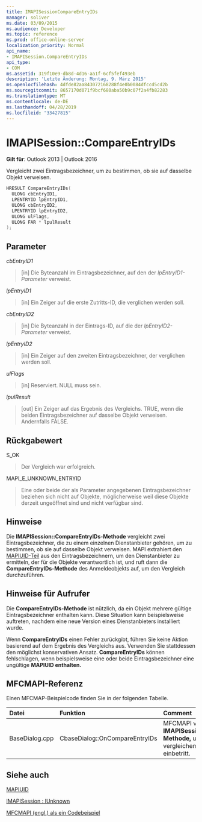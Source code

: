 ```yaml
---
title: IMAPISessionCompareEntryIDs
manager: soliver
ms.date: 03/09/2015
ms.audience: Developer
ms.topic: reference
ms.prod: office-online-server
localization_priority: Normal
api_name:
- IMAPISession.CompareEntryIDs
api_type:
- COM
ms.assetid: 319f10e9-db8d-4d16-aa1f-6cf5fef493eb
description: 'Letzte Änderung: Montag, 9. März 2015'
ms.openlocfilehash: 4dfde82aa843072168288f4e0b0084dfccd5cd2b
ms.sourcegitcommit: 8657170d071f9bcf680aba50b9c07f2a4fb82283
ms.translationtype: MT
ms.contentlocale: de-DE
ms.lasthandoff: 04/28/2019
ms.locfileid: "33427815"
---
```

# <a name="imapisessioncompareentryids"></a>IMAPISession::CompareEntryIDs

  
  
**Gilt für**: Outlook 2013 | Outlook 2016 
  
Vergleicht zwei Eintragsbezeichner, um zu bestimmen, ob sie auf dasselbe Objekt verweisen. 
  
```cpp
HRESULT CompareEntryIDs(
  ULONG cbEntryID1,
  LPENTRYID lpEntryID1,
  ULONG cbEntryID2,
  LPENTRYID lpEntryID2,
  ULONG ulFlags,
  ULONG FAR * lpulResult
);
```

## <a name="parameters"></a>Parameter

 _cbEntryID1_
  
> [in] Die Byteanzahl im Eintragsbezeichner, auf den der  _lpEntryID1-Parameter_ verweist. 
    
 _lpEntryID1_
  
> [in] Ein Zeiger auf die erste Zutritts-ID, die verglichen werden soll.
    
 _cbEntryID2_
  
> [in] Die Byteanzahl in der Eintrags-ID, auf die der  _lpEntryID2-Parameter_ verweist. 
    
 _lpEntryID2_
  
> [in] Ein Zeiger auf den zweiten Eintragsbezeichner, der verglichen werden soll.
    
 _ulFlags_
  
> [in] Reserviert. NULL muss sein.
    
 _lpulResult_
  
> [out] Ein Zeiger auf das Ergebnis des Vergleichs. TRUE, wenn die beiden Eintragsbezeichner auf dasselbe Objekt verweisen. Andernfalls FALSE.
    
## <a name="return-value"></a>Rückgabewert

S_OK 
  
> Der Vergleich war erfolgreich.
    
MAPI_E_UNKNOWN_ENTRYID 
  
> Eine oder beide der als Parameter angegebenen Eintragsbezeichner beziehen sich nicht auf Objekte, möglicherweise weil diese Objekte derzeit ungeöffnet sind und nicht verfügbar sind.
    
## <a name="remarks"></a>Hinweise

Die **IMAPISession::CompareEntryIDs-Methode** vergleicht zwei Eintragsbezeichner, die zu einem einzelnen Dienstanbieter gehören, um zu bestimmen, ob sie auf dasselbe Objekt verweisen. MAPI extrahiert den [MAPIUID-Teil](mapiuid.md) aus den Eintragsbezeichnern, um den Dienstanbieter zu ermitteln, der für die Objekte verantwortlich ist, und ruft dann die **CompareEntryIDs-Methode** des Anmeldeobjekts auf, um den Vergleich durchzuführen. 
  
## <a name="notes-to-callers"></a>Hinweise für Aufrufer

Die **CompareEntryIDs-Methode** ist nützlich, da ein Objekt mehrere gültige Eintragsbezeichner enthalten kann. Diese Situation kann beispielsweise auftreten, nachdem eine neue Version eines Dienstanbieters installiert wurde. 
  
Wenn **CompareEntryIDs** einen Fehler zurückgibt, führen Sie keine Aktion basierend auf dem Ergebnis des Vergleichs aus. Verwenden Sie stattdessen den möglichst konservativen Ansatz. **CompareEntryIDs** können fehlschlagen, wenn beispielsweise eine oder beide Eintragsbezeichner eine ungültige **MAPIUID enthalten.** 
  
## <a name="mfcmapi-reference"></a>MFCMAPI-Referenz

Einen MFCMAP-Beispielcode finden Sie in der folgenden Tabelle.
  
|**Datei**|**Funktion**|**Comment**|
|:-----|:-----|:-----|
|BaseDialog.cpp  <br/> |CbaseDialog::OnCompareEntryIDs  <br/> |MFCMAPI verwendet die **IMAPISession::CompareEntryIDs-Methode,** um zwei Eintrags-IDs zu vergleichen, die ein Benutzer einbetritt.  <br/> |
   
## <a name="see-also"></a>Siehe auch



[MAPIUID](mapiuid.md)
  
[IMAPISession : IUnknown](imapisessioniunknown.md)


[MFCMAPI (engl.) als ein Codebeispiel](mfcmapi-as-a-code-sample.md)

